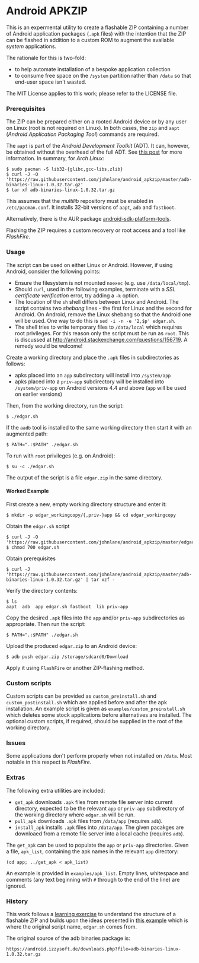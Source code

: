 Android APKZIP
==============

This is an expermental utility to create a flashable ZIP containing
a number of Android application packages (`.apk` files) with the
intention that the ZIP can be flashed in addition to a custom ROM 
to augment the available _system_ applications.

The rationale for this is two-fold:

* to help automate installation of a bespoke application collection
* to consume free space on the `/system` partition rather than `/data` so
  that end-user space isn't wasted.

The MIT License applies to this work; please refer to the LICENSE file.

### Prerequisites

The ZIP can be prepared either on a rooted Android device or by any user
on Linux (root is not required on Linux). In both cases, the `zip` and 
`aapt` (*Android Application Packaging Tool*) commands are required.

The `aapt` is part of the *Android Development Toolkit* (ADT). It can,
however, be obtained without the overhead of the full ADT. See [this
post][1] for more information. In summary, for *Arch Linux*:

    $ sudo pacman -S lib32-{glibc,gcc-libs,zlib}
    $ curl -J -O 'https://raw.githubusercontent.com/johnlane/android_apkzip/master/adb-binaries-linux-1.0.32.tar.gz'
    $ tar xf adb-binaries-linux-1.0.32.tar.gz

This assumes that the _multilib_ repository must be enabled in `/etc/pacman.conf`. It installs 32-bit versions of `aapt`, `adb` and `fastboot`.

Alternatively, there is the AUR package [android-sdk-platform-tools][2].

[1]: http://android.stackexchange.com/a/156520
[2]: https://aur.archlinux.org/packages/android-sdk-platform-tools

Flashing the ZIP requires a custom recovery or root access and a tool
like *FlashFire*.

### Usage

The script can be used on either Linux or Android. However, if using Android,
consider the following points:

* Ensure the filesystem is not mounted `noexec` (e.g. use `/data/local/tmp`).
* Should `curl`, used in the following examples, terminate with a *SSL
  certificate verification* error, try adding a `-k` option.
* The location of the `sh` shell differs between Linux and Android. The script
  contains two *shebang* lines - the first for Linux and the second for Android.
  On Android, remove the Linux shebang so that the Android one will be used.
  One way to do this is `sed -i -n -e '2,$p' edgar.sh`.
* The shell tries to write temporary files to `/data/local` which requires
  root privileges. For this reason only the script must be run as `root`. This
  is discussed at http://android.stackexchange.com/questions/156719. A remedy
  would be welcome!

Create a working directory and place the `.apk` files in subdirectories
as follows:

* apks placed into an `app` subdirectory will install into `/system/app`
* apks placed into a `priv-app` subdirectory will be installed into
  `/system/priv-app` on Android versions 4.4 and above (`app` will be
  used on earlier versions)

Then, from the working directory, run the script:

    $ ./edgar.sh

If the `aadb` tool is installed to the same working directory then start it
with an augmented path:

    $ PATH=".:$PATH" ./edgar.sh

To run with `root` privileges (e.g. on Android):

    $ su -c ./edgar.sh

The output of the script is a file `edgar.zip` in the same directory.

#### Worked Example

First create a new, empty working directory structure and enter it:

    $ mkdir -p edgar_workingcopy/{,priv-}app && cd edgar_workingcopy

Obtain the `edgar.sh` script

    $ curl -J -O 'https://raw.githubusercontent.com/johnlane/android_apkzip/master/edgar.sh'
    $ chmod 700 edgar.sh

Obtain prerequisites

    $ curl -J 'https://raw.githubusercontent.com/johnlane/android_apkzip/master/adb-binaries-linux-1.0.32.tar.gz' | tar xzf -

Verify the directory contents:

    $ ls
    aapt  adb  app edgar.sh fastboot  lib priv-app

Copy the desired `.apk` files into the `app` and/or `priv-app` subdirectories
as appropriate. Then run the script:

    $ PATH=".:$PATH" ./edgar.sh

Upload the produced `edgar.zip` to an Android device:

    $ adb push edgar.zip /storage/sdcard0/Download

Apply it using `FlashFire` or another ZIP-flashing method.

### Custom scripts

Custom scripts can be provided as `custom_preinstall.sh` and `custom_postinstall.sh`
which are applied before and after the apk installation. An example script is given
as `examples/custom_preinstall.sh` which deletes some stock applications before 
alternatives are installed. The optional custom scripts, if required, should be
supplied in the root of the working directory.

### Issues

Some applications don't perform properly when not installed on `/data`.
Most notable in this respect is *FlashFire*.

### Extras

The following extra utilities are included:

* `get_apk` downloads `.apk` files from remote file server into current directory,
  expected to be the relevant `app` or `priv-app` subdirectory of the working
  directory where `edgar.sh` will be run.
* `pull_apk` downloads `.apk` files from `/data/app` (requires `adb`).
* `install_apk` installs `.apk` files into `/data/app`. The given pacakges are
  downloaed from a remote file server into a local cache (requires `adb`).

The `get_apk` can be used to populate the `app` or `priv-app` directories. Given
a file, `apk_list`, containing the apk names in the relevant `app` directory:

    (cd app; ../get_apk < apk_list)

An example is provided in `examples/apk_list`. Empty lines, whitespace and
comments (any text beginning with `#` through to the end of the line) are
ignored.

### History

This work follows a [learning exercise][3] to understand the structure of
a flashable ZIP and builds upon the ideas presented in [this example][4]
which is where the original script name, `edgar.sh` comes from.

[3]: http://android.stackexchange.com/questions/156336
[4]: http://android.stackexchange.com/questions/143304

The original source of the adb binaries package is:

    https://android.izzysoft.de/downloads.php?file=adb-binaries-linux-1.0.32.tar.gz
